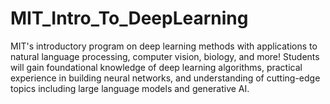 # MIT_Intro_To_DeepLearning
MIT's introductory program on deep learning methods with applications to natural language processing, computer vision, biology, and more! Students will gain foundational knowledge of deep learning algorithms, practical experience in building neural networks, and understanding of cutting-edge topics including large language models and generative AI.
